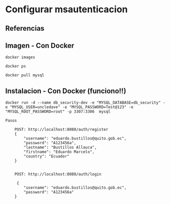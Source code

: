 # Configurar msautenticacion
## Referencias


## Imagen - Con Docker
```
docker images

docker ps

docker pull mysql
```

## Instalacion - Con Docker (funciono!!)
```
docker run -d --name db_security-dev -e "MYSQL_DATABASE=db_security" -e "MYSQL_USER=uncledave" -e "MYSQL_PASSWORD=Test@123" -e "MYSQL_ROOT_PASSWORD=root" -p 3307:3306  mysql

```

```
Pasos

	POST: http://localhost:8080/auth/register
    {
        "username": "eduardo.bustillos@quito.gob.ec",
        "password": "A123456a",
        "lastname": "Bustillos Allauca",
        "firstname": "Eduardo Marcelo",
        "country": "Ecuador"
    }
    
	
	POST: http://localhost:8080/auth/login
	
	 {
        "username": "eduardo.bustillos@quito.gob.ec",
        "password": "A123456a"
    }
    
    

```

